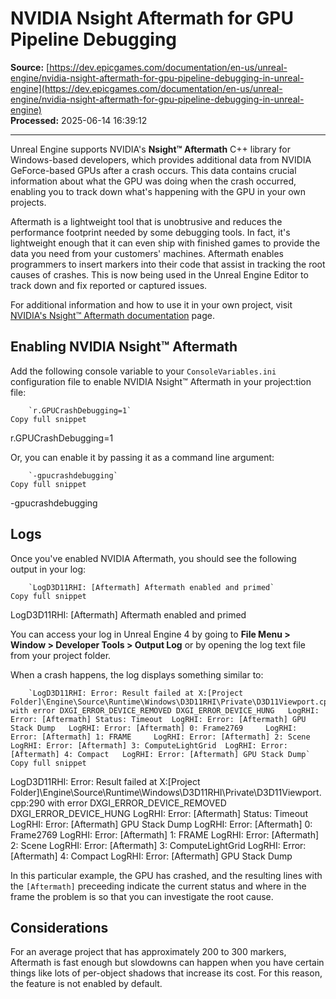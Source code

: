 # NVIDIA Nsight Aftermath for GPU Pipeline Debugging

**Source:** [https://dev.epicgames.com/documentation/en-us/unreal-engine/nvidia-nsight-aftermath-for-gpu-pipeline-debugging-in-unreal-engine](https://dev.epicgames.com/documentation/en-us/unreal-engine/nvidia-nsight-aftermath-for-gpu-pipeline-debugging-in-unreal-engine)  
**Processed:** 2025-06-14 16:39:12

---

Unreal Engine supports NVIDIA's **Nsight™ Aftermath** C++ library for Windows-based developers, which provides additional data from NVIDIA GeForce-based GPUs after a crash occurs. This data contains crucial information about what the GPU was doing when the crash occurred, enabling you to track down what's happening with the GPU in your own projects.

Aftermath is a lightweight tool that is unobtrusive and reduces the performance footprint needed by some debugging tools. In fact, it's lightweight enough that it can even ship with finished games to provide the data you need from your customers' machines. Aftermath enables programmers to insert markers into their code that assist in tracking the root causes of crashes. This is now being used in the Unreal Engine Editor to track down and fix reported or captured issues.

For additional information and how to use it in your own project, visit [NVIDIA's Nsight™ Aftermath documentation](https://developer.nvidia.com/nvidia-aftermath) page.

## Enabling NVIDIA Nsight™ Aftermath

Add the following console variable to your `ConsoleVariables.ini` configuration file to enable NVIDIA Nsight™ Aftermath in your project:tion file:

```
	`r.GPUCrashDebugging=1`
Copy full snippet
```
r.GPUCrashDebugging=1

Or, you can enable it by passing it as a command line argument:

```
	`-gpucrashdebugging`
Copy full snippet
```
\-gpucrashdebugging

## Logs

Once you've enabled NVIDIA Aftermath, you should see the following output in your log:

```
	`LogD3D11RHI: [Aftermath] Aftermath enabled and primed`
Copy full snippet
```
LogD3D11RHI: \[Aftermath\] Aftermath enabled and primed

You can access your log in Unreal Engine 4 by going to **File Menu > Window > Developer Tools > Output Log** or by opening the log text file from your project folder.

When a crash happens, the log displays something similar to:

```
	`LogD3D11RHI: Error: Result failed at X:[Project Folder]\Engine\Source\Runtime\Windows\D3D11RHI\Private\D3D11Viewport.cpp:290 with error DXGI_ERROR_DEVICE_REMOVED DXGI_ERROR_DEVICE_HUNG 	LogRHI: Error: [Aftermath] Status: Timeout 	LogRHI: Error: [Aftermath] GPU Stack Dump 	LogRHI: Error: [Aftermath] 0: Frame2769 	LogRHI: Error: [Aftermath] 1: FRAME 	LogRHI: Error: [Aftermath] 2: Scene 	LogRHI: Error: [Aftermath] 3: ComputeLightGrid 	LogRHI: Error: [Aftermath] 4: Compact 	LogRHI: Error: [Aftermath] GPU Stack Dump`
Copy full snippet
```
LogD3D11RHI: Error: Result failed at X:\[Project Folder\]\\Engine\\Source\\Runtime\\Windows\\D3D11RHI\\Private\\D3D11Viewport.cpp:290 with error DXGI\_ERROR\_DEVICE\_REMOVED DXGI\_ERROR\_DEVICE\_HUNG LogRHI: Error: \[Aftermath\] Status: Timeout LogRHI: Error: \[Aftermath\] GPU Stack Dump LogRHI: Error: \[Aftermath\] 0: Frame2769 LogRHI: Error: \[Aftermath\] 1: FRAME LogRHI: Error: \[Aftermath\] 2: Scene LogRHI: Error: \[Aftermath\] 3: ComputeLightGrid LogRHI: Error: \[Aftermath\] 4: Compact LogRHI: Error: \[Aftermath\] GPU Stack Dump

In this particular example, the GPU has crashed, and the resulting lines with the `[Aftermath]` preceeding indicate the current status and where in the frame the problem is so that you can investigate the root cause.

## Considerations

For an average project that has approximately 200 to 300 markers, Aftermath is fast enough but slowdowns can happen when you have certain things like lots of per-object shadows that increase its cost. For this reason, the feature is not enabled by default.